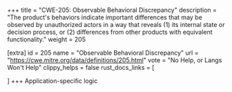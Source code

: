 +++
title = "CWE-205: Observable Behavioral Discrepancy"
description	= "The product's behaviors indicate important differences that may be observed by unauthorized actors in a way that reveals (1) its internal state or decision process, or (2) differences from other products with equivalent functionality."
weight = 205

[extra]
id = 205
name = "Observable Behavioral Discrepancy"
url = "https://cwe.mitre.org/data/definitions/205.html"
vote = "No Help, or Langs Won't Help"
clippy_helps = false
rust_docs_links = [
	
]
+++
Application-specific logic
